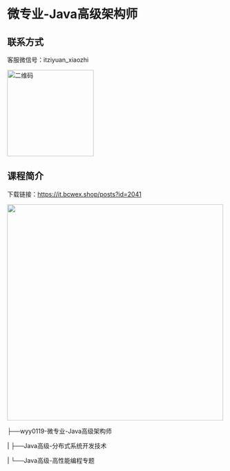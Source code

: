 # 微专业-Java高级架构师

## 联系方式

客服微信号：itziyuan_xiaozhi

<img src="https://ziyuanyun.oss-cn-guangzhou.aliyuncs.com/common/20240614073449/666b82192834a.jpg" width="200" height="200" alt="二维码">

## 课程简介

下载链接：https://it.bcwex.shop/posts?id=2041

<img src="https://ziyuanyun.oss-cn-guangzhou.aliyuncs.com/yun/20240515183635/664490331b046.jpg" width="500" alt="">

  ├──wyy0119-微专业-Java高级架构师

 | ├──Java高级-分布式系统开发技术

 | └──Java高级-高性能编程专题

  